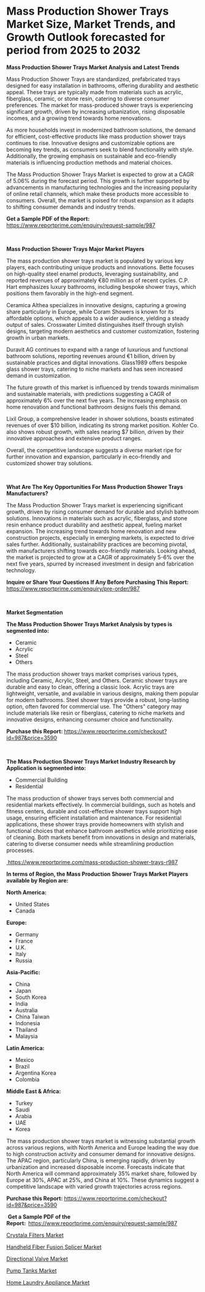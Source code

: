 <p><h1>Mass Production Shower Trays Market Size, Market Trends, and Growth Outlook forecasted for period from 2025 to 2032</h1></p><p><strong>Mass Production Shower Trays Market Analysis and Latest Trends</strong></p>
<p><p>Mass Production Shower Trays are standardized, prefabricated trays designed for easy installation in bathrooms, offering durability and aesthetic appeal. These trays are typically made from materials such as acrylic, fiberglass, ceramic, or stone resin, catering to diverse consumer preferences. The market for mass-produced shower trays is experiencing significant growth, driven by increasing urbanization, rising disposable incomes, and a growing trend towards home renovations.</p><p>As more households invest in modernized bathroom solutions, the demand for efficient, cost-effective products like mass production shower trays continues to rise. Innovative designs and customizable options are becoming key trends, as consumers seek to blend functionality with style. Additionally, the growing emphasis on sustainable and eco-friendly materials is influencing production methods and material choices.</p><p>The Mass Production Shower Trays Market is expected to grow at a CAGR of 5.06% during the forecast period. This growth is further supported by advancements in manufacturing technologies and the increasing popularity of online retail channels, which make these products more accessible to consumers. Overall, the market is poised for robust expansion as it adapts to shifting consumer demands and industry trends.</p></p>
<p><strong>Get a Sample PDF of the Report:&nbsp;</strong> <a href="https://www.reportprime.com/enquiry/request-sample/987?utm_campaign=2660&utm_medium=2&utm_source=Github&utm_content=ia&utm_term=18032025&utm_id=mass-production-shower-trays">https://www.reportprime.com/enquiry/request-sample/987</a></p>
<p>&nbsp;</p>
<p><strong>Mass Production Shower Trays Major Market Players</strong></p>
<p><p>The mass production shower trays market is populated by various key players, each contributing unique products and innovations. Bette focuses on high-quality steel enamel products, leveraging sustainability, and reported revenues of approximately €80 million as of recent cycles. C.P. Hart emphasizes luxury bathrooms, including bespoke shower trays, which positions them favorably in the high-end segment.</p><p>Ceramica Althea specializes in innovative designs, capturing a growing share particularly in Europe, while Coram Showers is known for its affordable options, which appeals to a wider audience, yielding a steady output of sales. Crosswater Limited distinguishes itself through stylish designs, targeting modern aesthetics and customer customization, fostering growth in urban markets.</p><p>Duravit AG continues to expand with a range of luxurious and functional bathroom solutions, reporting revenues around €1 billion, driven by sustainable practices and digital innovations. Glass1989 offers bespoke glass shower trays, catering to niche markets and has seen increased demand in customization.</p><p>The future growth of this market is influenced by trends towards minimalism and sustainable materials, with predictions suggesting a CAGR of approximately 6% over the next five years. The increasing emphasis on home renovation and functional bathroom designs fuels this demand.</p><p>Lixil Group, a comprehensive leader in shower solutions, boasts estimated revenues of over $10 billion, indicating its strong market position. Kohler Co. also shows robust growth, with sales nearing $7 billion, driven by their innovative approaches and extensive product ranges.</p><p>Overall, the competitive landscape suggests a diverse market ripe for further innovation and expansion, particularly in eco-friendly and customized shower tray solutions.</p></p>
<p>&nbsp;</p>
<p><strong>What Are The Key Opportunities For Mass Production Shower Trays Manufacturers?</strong></p>
<p><p>The Mass Production Shower Trays market is experiencing significant growth, driven by rising consumer demand for durable and stylish bathroom solutions. Innovations in materials such as acrylic, fiberglass, and stone resin enhance product durability and aesthetic appeal, fueling market expansion. The increasing trend towards home renovation and new construction projects, especially in emerging markets, is expected to drive sales further. Additionally, sustainability practices are becoming pivotal, with manufacturers shifting towards eco-friendly materials. Looking ahead, the market is projected to grow at a CAGR of approximately 5-6% over the next five years, spurred by increased investment in design and fabrication technology.</p></p>
<p><strong>Inquire or Share Your Questions If Any Before Purchasing This Report:</strong> <a href="https://www.reportprime.com/enquiry/pre-order/987?utm_campaign=2660&utm_medium=2&utm_source=Github&utm_content=ia&utm_term=18032025&utm_id=mass-production-shower-trays">https://www.reportprime.com/enquiry/pre-order/987</a></p>
<p>&nbsp;</p>
<p><strong>Market Segmentation</strong></p>
<p><strong>The Mass Production Shower Trays Market Analysis by types is segmented into:</strong></p>
<p><ul><li>Ceramic</li><li>Acrylic</li><li>Steel</li><li>Others</li></ul></p>
<p><p>The mass production shower trays market comprises various types, including Ceramic, Acrylic, Steel, and Others. Ceramic shower trays are durable and easy to clean, offering a classic look. Acrylic trays are lightweight, versatile, and available in various designs, making them popular for modern bathrooms. Steel shower trays provide a robust, long-lasting option, often favored for commercial use. The "Others" category may include materials like resin or fiberglass, catering to niche markets and innovative designs, enhancing consumer choice and functionality.</p></p>
<p><strong>Purchase this Report:&nbsp;</strong><a href="https://www.reportprime.com/checkout?id=987&price=3590&utm_campaign=2660&utm_medium=2&utm_source=Github&utm_content=ia&utm_term=18032025&utm_id=mass-production-shower-trays">https://www.reportprime.com/checkout?id=987&price=3590</a></p>
<p>&nbsp;</p>
<p><strong>The Mass Production Shower Trays Market Industry Research by Application is segmented into:</strong></p>
<p><ul><li>Commercial Building</li><li>Residential</li></ul></p>
<p><p>The mass production of shower trays serves both commercial and residential markets effectively. In commercial buildings, such as hotels and fitness centers, durable and cost-effective shower trays support high usage, ensuring efficient installation and maintenance. For residential applications, these shower trays provide homeowners with stylish and functional choices that enhance bathroom aesthetics while prioritizing ease of cleaning. Both markets benefit from innovations in design and materials, catering to diverse consumer needs while streamlining production processes.</p></p>
<p><a href="https://www.reportprime.com/mass-production-shower-trays-r987?utm_campaign=2660&utm_medium=2&utm_source=Github&utm_content=ia&utm_term=18032025&utm_id=mass-production-shower-trays">&nbsp;https://www.reportprime.com/mass-production-shower-trays-r987</a></p>
<p><strong>In terms of Region, the Mass Production Shower Trays Market Players available by Region are:</strong></p>
<p>
    <p> <strong> North America: </strong>
        <ul>
            <li>United States</li>
            <li>Canada</li>
        </ul>
        </p> 
    <p> <strong> Europe: </strong>
        <ul>
            <li>Germany</li>
            <li>France</li>
            <li>U.K.</li>
            <li>Italy</li>
            <li>Russia</li>
        </ul>
        </p> 
    <p> <strong> Asia-Pacific: </strong>
        <ul>
            <li>China</li>
            <li>Japan</li>
            <li>South Korea</li>
            <li>India</li>
            <li>Australia</li>
            <li>China Taiwan</li>
            <li>Indonesia</li>
            <li>Thailand</li>
            <li>Malaysia</li>
        </ul>
        </p> 
    <p> <strong> Latin America: </strong>
        <ul>
            <li>Mexico</li>
            <li>Brazil</li>
            <li>Argentina Korea</li>
            <li>Colombia</li>
        </ul>
        </p> 
    <p> <strong> Middle East & Africa: </strong>
        <ul>
            <li>Turkey</li>
            <li>Saudi</li>
            <li>Arabia</li>
            <li>UAE</li>
            <li>Korea</li>
        </ul>
    </p>
    </p>
<p><p>The mass production shower trays market is witnessing substantial growth across various regions, with North America and Europe leading the way due to high construction activity and consumer demand for innovative designs. The APAC region, particularly China, is emerging rapidly, driven by urbanization and increased disposable income. Forecasts indicate that North America will command approximately 35% market share, followed by Europe at 30%, APAC at 25%, and China at 10%. These dynamics suggest a competitive landscape with varied growth trajectories across regions.</p></p>
<p><strong>Purchase this Report: </strong><a href="https://www.reportprime.com/checkout?id=987&price=3590&utm_campaign=2660&utm_medium=2&utm_source=Github&utm_content=ia&utm_term=18032025&utm_id=mass-production-shower-trays">https://www.reportprime.com/checkout?id=987&price=3590</a></p>
<p>&nbsp;<strong>Get a Sample PDF of the Report:&nbsp;&nbsp;</strong><a href="https://www.reportprime.com/enquiry/request-sample/987?utm_campaign=2660&utm_medium=2&utm_source=Github&utm_content=ia&utm_term=18032025&utm_id=mass-production-shower-trays">https://www.reportprime.com/enquiry/request-sample/987</a></p>
<p><strong></strong></p>
<p><p><a href="https://www.linkedin.com/pulse/crystala-filters-market-analysis-striking-cagr-113-from-2025-ssy2e?utm_campaign=2660&utm_medium=2&utm_source=Github&utm_content=ia&utm_term=18032025&utm_id=mass-production-shower-trays">Crystala Filters Market</a></p><p><a href="https://www.linkedin.com/pulse/comprehensive-handheld-fiber-fusion-splicer-report-industry-svwbe?utm_campaign=2660&utm_medium=2&utm_source=Github&utm_content=ia&utm_term=18032025&utm_id=mass-production-shower-trays">Handheld Fiber Fusion Splicer Market</a></p><p><a href="https://www.linkedin.com/pulse/whats-powering-directional-valve-market-key-growth-drivers-eurbe?utm_campaign=2660&utm_medium=2&utm_source=Github&utm_content=ia&utm_term=18032025&utm_id=mass-production-shower-trays">Directional Valve Market</a></p><p><a href="https://www.linkedin.com/pulse/pump-tanks-market-growth-study-highlights-potential-projected-visve?utm_campaign=2660&utm_medium=2&utm_source=Github&utm_content=ia&utm_term=18032025&utm_id=mass-production-shower-trays">Pump Tanks Market</a></p><p><a href="https://github.com/smarzkathyb6/Market-Research-Report-List-1/blob/main/home-laundry-appliance-market.md?utm_campaign=2660&utm_medium=2&utm_source=Github&utm_content=ia&utm_term=18032025&utm_id=mass-production-shower-trays">Home Laundry Appliance Market</a></p></p>